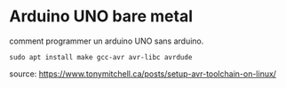 
# Arduino UNO bare metal

comment programmer un arduino UNO sans arduino.

`sudo apt install make gcc-avr avr-libc avrdude`

source: https://www.tonymitchell.ca/posts/setup-avr-toolchain-on-linux/


